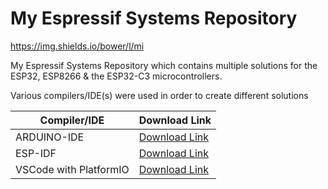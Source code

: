# My Espressif Systems Repository

https://img.shields.io/bower/l/mi

My Espressif Systems Repository which contains multiple solutions for the ESP32, ESP8266 & the ESP32-C3 microcontrollers.

Various compilers/IDE(s) were used in order to create different solutions

| Compiler/IDE | Download Link |
| --------------- | ---------------- |
| ARDUINO-IDE | [Download Link](https://www.arduino.cc/en/software) |
| ESP-IDF | [Download Link](https://dl.espressif.com/dl/esp-idf/) |
| VSCode with PlatformIO | [Download Link](https://platformio.org/install/ide?install=vscode) |
